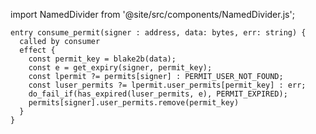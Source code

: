 import NamedDivider from '@site/src/components/NamedDivider.js';

<NamedDivider title="Code" width="1.5"/>

```archetype
entry consume_permit(signer : address, data: bytes, err: string) {
  called by consumer
  effect {
    const permit_key = blake2b(data);
    const e = get_expiry(signer, permit_key);
    const lpermit ?= permits[signer] : PERMIT_USER_NOT_FOUND;
    const luser_permits ?= lpermit.user_permits[permit_key] : err;
    do_fail_if(has_expired(luser_permits, e), PERMIT_EXPIRED);
    permits[signer].user_permits.remove(permit_key)
  }
}
```